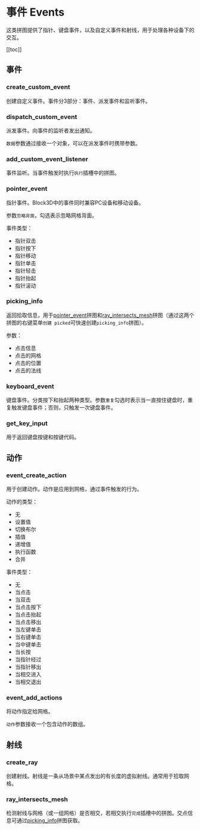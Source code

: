 # 事件 Events

这类拼图提供了指针、键盘事件，以及自定义事件和射线，用于处理各种设备下的交互。

[[toc]]

## 事件

### create_custom_event

创建自定义事件。事件分3部分：事件、派发事件和监听事件。

### dispatch_custom_event

派发事件。向事件的监听者发出通知。

`数据`参数通过接收一个对象，可以在派发事件时携带参数。

### add_custom_event_listener

事件监听。当事件触发时执行`执行`插槽中的拼图。

### pointer_event

指针事件。Block3D中的事件同时兼容PC设备和移动设备。

参数`忽略背面`，勾选表示忽略网格背面。

事件类型：
- 指针双击
- 指针按下
- 指针移动
- 指针单击
- 指针轻击
- 指针抬起
- 指针滚动

### picking_info

返回拾取信息，用于[pointer_event](#pointer-event)拼图和[ray_intersects_mesh](#ray-intersects-mesh)拼图（通过这两个拼图的右键菜单`创建 picked`可快速创建`picking_info`拼图）。

参数：
- 点击信息
- 点击的网格
- 点击的位置
- 点击的法线

### keyboard_event

键盘事件。分类按下和抬起两种类型。参数`重复`勾选时表示当一直按住键盘时，重复触发键盘事件；否则，只触发一次键盘事件。

### get_key_input

用于返回键盘按键和按键代码。

## 动作

### event_create_action

用于创建动作。动作是应用到网格，通过事件触发的行为。

动作的类型：
- 无
- 设置值
- 切换布尔
- 插值
- 递增值
- 执行函数
- 合并

事件类型：
- 无
- 当点击
- 当双击
- 当点击按下
- 当点击抬起
- 当点击移出
- 当左键单击
- 当右键单击
- 当中键单击
- 当长按
- 当指针经过
- 当指针移出
- 当相交进入
- 当相交退出

### event_add_actions

将动作指定给网格。

`动作`参数接收一个包含动作的数组。

## 射线

### create_ray

创建射线。射线是一条从场景中某点发出的有长度的虚拟射线。通常用于拾取网格。

### ray_intersects_mesh

检测射线与网格（或一组网格）是否相交，若相交执行`完成`插槽中的拼图。交点信息可通过[picking_info](#picking-info)拼图获取。
